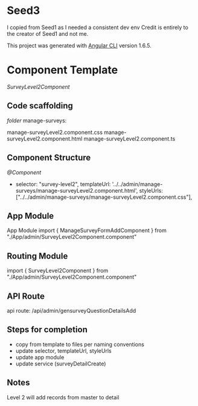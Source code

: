 # Seed3 
I copied from Seed1 as I needed a consistent dev env
Credit is entirely to the creator of Seed1 and not me.

This project was generated with [Angular CLI](https://github.com/angular/angular-cli) version 1.6.5.

# Component Template
*SurveyLevel2Component*


## Code scaffolding

_folder_ manage-surveys:

manage-surveyLevel2.component.css
manage-surveyLevel2.component.html
manage-surveyLevel2.component.ts


## Component Structure

_@Component_ 
   * selector: "survey-level2",
    templateUrl: '../../admin/manage-surveys/manage-surveyLevel2.component.html',
    styleUrls: ["../../admin/manage-surveys/manage-surveyLevel2.component.css"],

## App Module

App Module
import { ManageSurveyFormAddComponent } from "./App/admin/SurveyLevel2Component.component"	

## Routing Module

import { SurveyLevel2Component } from "./App/admin/SurveyLevel2Component.component"	

## API Route
api route:  /api/admin/gensurveyQuestionDetailsAdd

## Steps for completion

* copy from template to files per naming conventions
* update selector, templateUrl, styleUrls
* update app module
* update service  (surveyDetailCreate)

## Notes
Level 2 will add records from master to detail